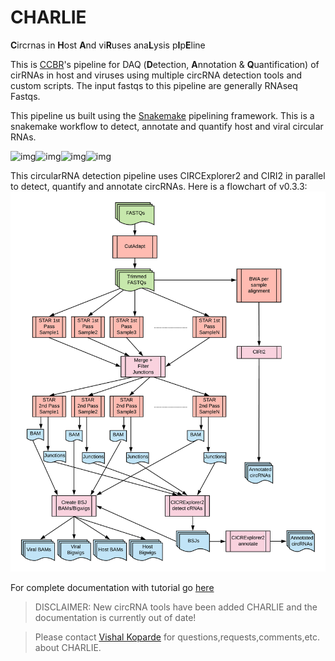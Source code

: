 # CHARLIE

**C**ircrnas in **H**ost **A**nd vi**R**uses ana**L**ysis p**I**p**E**line

This is [CCBR](https://bioinformatics.ccr.cancer.gov/ccbr/)'s pipeline for DAQ (**D**etection, **A**nnotation & **Q**uantification) of cirRNAs in host and viruses using multiple circRNA detection tools and custom scripts. The input fastqs to this pipeline are generally RNAseq Fastqs.

This pipeline us built using the [Snakemake](https://snakemake.readthedocs.io/en/stable/) pipelining framework.
This is a snakemake workflow to detect, annotate and quantify host and viral circular RNAs.

![img](https://img.shields.io/github/issues/kopardev/circRNA?style=for-the-badge)![img](https://img.shields.io/github/forks/kopardev/circRNA?style=for-the-badge)![img](https://img.shields.io/github/stars/kopardev/circRNA?style=for-the-badge)![img](https://img.shields.io/github/license/kopardev/circRNA?style=for-the-badge)

This circularRNA detection pipeline uses CIRCExplorer2 and CIRI2 in parallel to detect, quantify and annotate circRNAs. Here is a flowchart of v0.3.3:
![img](https://github.com/kopardev/circRNA/blob/master/circRNA_v0.3.3.png)

For complete documentation with tutorial go [here](https://kopardev.github.io/circRNA/)

> DISCLAIMER: New circRNA tools have been added CHARLIE and the documentation is currently out of date!

> Please contact [Vishal Koparde](mailto:vishal.koparde@nih.gov) for questions,requests,comments,etc. about CHARLIE.
